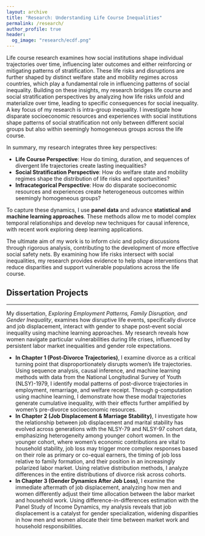 ```yaml
---
layout: archive
title: "Research: Understanding Life Course Inequalities"
permalink: /research/
author_profile: true
header:
  og_image: "research/ecdf.png"
---
```


Life course research examines how social institutions shape individual trajectories over time, influencing later outcomes and either reinforcing or mitigating patterns of stratification. These life risks and disruptions are further shaped by distinct welfare state and mobility regimes across countries, which play a fundamental role in influencing patterns of social inequality. Building on these insights, my research bridges life course and social stratification perspectives by analyzing how life risks unfold and materialize over time, leading to specific consequences for social inequality. A key focus of my research is intra-group inequality. I investigate how disparate socioeconomic resources and experiences with social institutions shape patterns of social stratification not only between different social groups but also within seemingly homogeneous groups across the life course. 

In summary, my research integrates three key perspectives:

* **Life Course Perspective**: How do timing, duration, and sequences of divergent life trajectories create lasting inequalities?
* **Social Stratification Perspective**: How do welfare state and mobility regimes shape the distribution of life risks and opportunities?
* **Infracategorical Perspective**: How do disparate socioeconomic resources and experiences create heterogeneous outcomes within seemingly homogeneous groups?

To capture these dynamics, I use **panel data** and advance **statistical and machine learning approaches**. These methods allow me to model complex temporal relationships and develop new techniques for causal inference, with recent work exploring deep learning applications.

The ultimate aim of my work is to inform civic and policy discussions through rigorous analysis, contributing to the development of more effective social safety nets. By examining how life risks intersect with social inequalities, my research provides evidence to help shape interventions that reduce disparities and support vulnerable populations across the life course.


## Dissertation Projects 
------
My dissertation, _Exploring Employment Patterns, Family Disruption, and Gender Inequality_, examines how disruptive life events, specifically divorce and job displacement, interact with gender to shape post-event social inequality using machine learning approaches. My research reveals how women navigate particular vulnerabilities during life crises, influenced by persistent labor market inequalities and gender role expectations.

* **In Chapter 1 (Post-Divorce Trajectories)**, I examine divorce as a critical turning point that disproportionately disrupts women’s life trajectories. Using sequence analysis, causal inference, and machine learning methods with data from the National Longitudinal Survey of Youth (NLSY)-1979, I identify modal patterns of post-divorce trajectories in employment, remarriage, and welfare receipt. Through g-computation using machine learning, I demonstrate how these modal trajectories generate cumulative inequality, with their effects further amplified by women’s pre-divorce socioeconomic resources.
* **In Chapter 2 (Job Displacement & Marriage Stability)**, I investigate how the relationship between job displacement and marital stability has evolved across generations with the NLSY-79 and NLSY-97 cohort data, emphasizing heterogeneity among younger cohort women. In the younger cohort, where women’s economic contributions are vital to household stability, job loss may trigger more complex responses based on their role as primary or co-equal earners, the timing of job loss relative to family formation, and their position in an increasingly polarized labor market. Using relative distribution methods, I analyze differences in the entire distributions of divorce risk across cohorts.
* **In Chapter 3 (Gender Dynamics After Job Loss)**, I examine the immediate aftermath of job displacement, analyzing how men and women differently adjust their time allocation between the labor market and household work. Using difference-in-differences estimation with the Panel Study of Income Dynamics, my analysis reveals that job displacement is a catalyst for gender specialization, widening disparities in how men and women allocate their time between market work and household responsibilities.
  




